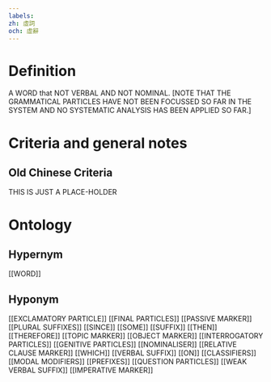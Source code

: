 ```yaml
---
labels: 
zh: 虛詞
och: 虛辭
---
```


# Definition
A WORD that NOT VERBAL AND NOT NOMINAL. [NOTE THAT THE GRAMMATICAL PARTICLES HAVE NOT BEEN FOCUSSED SO FAR IN THE SYSTEM AND NO SYSTEMATIC ANALYSIS HAS BEEN APPLIED SO FAR.]
# Criteria and general notes
## Old Chinese Criteria
THIS IS JUST A PLACE-HOLDER
# Ontology

## Hypernym
[[WORD]]
## Hyponym
[[EXCLAMATORY PARTICLE]]
[[FINAL PARTICLES]]
[[PASSIVE MARKER]]
[[PLURAL SUFFIXES]]
[[SINCE]]
[[SOME]]
[[SUFFIX]]
[[THEN]]
[[THEREFORE]]
[[TOPIC MARKER]]
[[OBJECT MARKER]]
[[INTERROGATORY PARTICLES]]
[[GENITIVE PARTICLES]]
[[NOMINALISER]]
[[RELATIVE CLAUSE MARKER]]
[[WHICH]]
[[VERBAL SUFFIX]]
[[ON]]
[[CLASSIFIERS]]
[[MODAL MODIFIERS]]
[[PREFIXES]]
[[QUESTION PARTICLES]]
[[WEAK VERBAL SUFFIX]]
[[IMPERATIVE MARKER]]